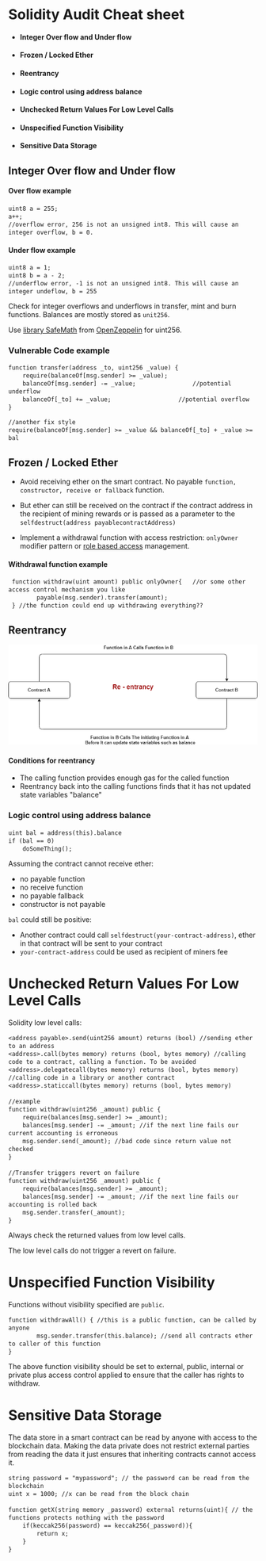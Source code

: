 # Solidity Audit Cheat sheet

* #### Integer Over flow and Under flow

* #### Frozen / Locked Ether

* #### Reentrancy

* #### Logic control using address balance

* #### Unchecked Return Values For Low Level Calls

* #### Unspecified Function Visibility

* #### Sensitive Data Storage

## Integer Over flow and Under flow 

#### Over flow example

 ```solidity
 uint8 a = 255;
 a++; 
 //overflow error, 256 is not an unsigned int8. This will cause an integer overflow, b = 0.    
 ```

#### Under flow example

```solidity
uint8 a = 1;
uint8 b = a - 2; 
//underflow error, -1 is not an unsigned int8. This will cause an integer undeflow, b = 255
```



Check for integer overflows and underflows in transfer, mint and burn functions. Balances are mostly stored as `unit256`. 

Use [library SafeMath](https://github.com/OpenZeppelin/openzeppelin-contracts/blob/master/contracts/utils/math/SafeMath.sol) from [OpenZeppelin](https://github.com/OpenZeppelin/openzeppelin-contracts) for uint256.

### Vulnerable Code example

```solidity
function transfer(address _to, uint256 _value) {
    require(balanceOf[msg.sender] >= _value);
    balanceOf[msg.sender] -= _value; 				//potential underflow
    balanceOf[_to] += _value; 					//potential overflow 
}
```

```solidity
//another fix style
require(balanceOf[msg.sender] >= _value && balanceOf[_to] + _value >= bal
```

## Frozen / Locked Ether 

* Avoid receiving ether on the smart contract. No payable `function, constructor, receive or fallback` function.

* But ether can still be received on the contract if the contract address in the recipient of mining rewards or is passed as a parameter to the `selfdestruct(address payablecontractAddress)`

* Implement a withdrawal function with access restriction: `onlyOwner` modifier pattern or [role based access](https://docs.openzeppelin.com/contracts/4.x/api/access) management.

#### Withdrawal function example

``` solidity
 function withdraw(uint amount) public onlyOwner{	//or some other access control mechanism you like
        payable(msg.sender).transfer(amount);
 } //the function could end up withdrawing everything??
```

##  Reentrancy 

![](https://github.com/masaa-masaa/solidity-audit-cheatsheet/blob/main/re-entrancy.png)

#### Conditions for reentrancy

* The calling function provides enough gas for the called function
* Reentrancy back into the calling functions finds that it has not updated state variables "balance"

### Logic control using address balance  

```solidity
uint bal = address(this).balance
if (bal == 0) 
	doSomeThing(); 
```

Assuming the contract cannot receive ether:

* no payable function
* no receive function
* no payable fallback
* constructor is not payable

`bal` could still be positive:

* Another contract could call `selfdestruct(your-contract-address)`, ether in that contract will be sent to your contract
* `your-contract-address` could be used as recipient of miners fee

# Unchecked Return Values For Low Level Calls  

Solidity low level calls:

```solidity
<address payable>.send(uint256 amount) returns (bool) //sending ether to an address
<address>.call(bytes memory) returns (bool, bytes memory) //calling code to a contract, calling a function. To be avoided
<address>.delegatecall(bytes memory) returns (bool, bytes memory) //calling code in a library or another contract
<address>.staticcall(bytes memory) returns (bool, bytes memory)

//example
function withdraw(uint256 _amount) public {
	require(balances[msg.sender] >= _amount);
	balances[msg.sender] -= _amount; //if the next line fails our current accounting is erroneous
	msg.sender.send(_amount); //bad code since return value not checked
}

//Transfer triggers revert on failure
function withdraw(uint256 _amount) public {
	require(balances[msg.sender] >= _amount);
	balances[msg.sender] -= _amount; //if the next line fails our accounting is rolled back
	msg.sender.transfer(_amount);
}
```

Always check the returned values from low level calls.

The low level calls do not trigger a revert on failure. 

# Unspecified Function Visibility

Functions without visibility specified are `public`.

```solidity
function withdrawAll() { //this is a public function, can be called by anyone
        msg.sender.transfer(this.balance); //send all contracts ether to caller of this function
}
```

The above function visibility should be set to external, public, internal or private plus access control applied to ensure that the caller has rights to withdraw.

# Sensitive Data Storage

The data store in a smart contract can be read by anyone with access to the blockchain data. Making the data private does not restrict external parties from reading the data it just ensures that inheriting contracts cannot access it.

```solidity
string password = "mypassword"; // the password can be read from the blockchain
uint x = 1000; //x can be read from the block chain

function getX(string memory _password) external returns(uint){ // the functions protects nothing with the password
	if(keccak256(password) == keccak256(_password)){
		return x;
	}
}
```





